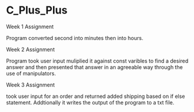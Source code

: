 # C_Plus_Plus


Week 1 Assignment

Program converted second into minutes then into hours.



Week 2 Assignment

Program took user input muliplied it against const varibles to find a desired answer and then presented that answer in an agreeable way through the use of manipulators.

Week 3 Assignment

took user input for an order and returned added shipping based on if else statement. Addtionally it writes the output of the program to a txt file.